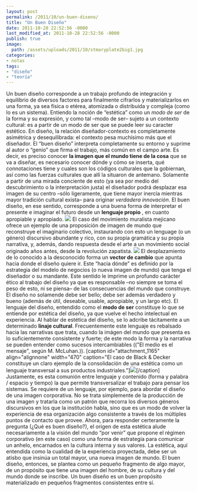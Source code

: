 ```yaml
---
layout: post
permalink: /2011/10/un-buen-diseno/
title: "Un Buen Diseño"
date: 2011-10-28 22:52:56 -0000
last_modified_at: 2011-10-28 22:52:56 -0000
publish: true
image:
  path: /assets/uploads/2011/10/stmaryplate2big1.jpg
categories:
- notas
tags:
- "diseño"
- "teoría"
---
```

Un buen diseño corresponde a un trabajo profundo de integración y equilibrio de diversos factores para finalmente cifrarlos y materializarlos en una forma, ya sea física o etérea, atomizada o distribuida y compleja (como lo es un sistema). Entiendo la noción de “estética” como un _modo de ser_ de la forma y su expresión, y como tal –modo de ser– sujeto a un contexto cultural: es a partir de un modo de ser que se puede leer su caracter estético. En diseño, la relación diseñador-contexto es completamente asimétrica y desequilibrada: el contexto pesa muchísimo más que el diseñador. El “buen diseño” interpreta completamente su entorno y suprime al autor o “genio” que firma el trabajo, más común en el campo arte. Es decir, es preciso conocer **la imagen que el mundo tiene de la cosa** que se va a diseñar, es necesario conocer dónde y cómo se inserta, qué connotaciones tiene y cuales son los códigos culturales que la gobiernan, así como las fuerzas culturales que allí la situaron de antemano. Solamente a partir de una mirada conciente de esto (ya sea por medio del descubrimiento o la interpretación justa) el diseñador podrá desplazar esa imagen de su centro –sólo ligeramente, que tiene mayor inercia mientras mayor tradición cultural exista– para originar _verdadera innovación_. El buen diseño, en ese sentido, corresponde a una buena forma de interpretar el presente e imaginar el futuro desde un **lenguaje propio** , en cuanto apropiable y apropiado. [![](/assets/uploads/2011/10/image021-453x340.jpg)](/assets/uploads/2011/10/image021.jpg) El caso del movimiento muralista mejicano ofrece un ejemplo de una proposición de imagen de mundo que reconstruye el imaginario colectivo, instaurando con esto un lenguage (o un género) discursivo abundante y rico, con su propia gramática y su propia narrativa, y, además, dando respuesta desde el arte a un movimiento social originado años antes, desde la revolución zapatista. [![](/assets/uploads/2011/10/image011-453x340.jpg)](/assets/uploads/2011/10/image011.jpg) El desplazamiento de lo conocido a la desconocido forma un **vector de cambio** que apunta hacia donde el diseño quiere ir. Este “hacia dónde” es definido por la estrategia del modelo de negocios (o nueva imagen de mundo) que tenga el diseñador o su mandante. Este sentido le imprime un profundo carácter ético al trabajo del diseño ya que es responsable –no siempre se toma el peso de esto, ni se piensa– de las consecuencias del mundo que construye. El diseño no solamende debe ser bello; debe ser además verdadero y bueno (además de útil, deseable, usable, apropiable, y un largo etc). El lenguaje del diseño, entendido como el **modo de ser** constituye lo que se entiende por estética del diseño, ya que vuelve el hecho intelectual en experiencia. Al hablar de estética del diseño, se lo adcribe tácitamente a un determinado **linaje cultural**. Frecuentemente este lenguaje es rebalsado hacia las narrativas que trata, cuando la imágen del mundo que presenta es lo suficientemente consistente y fuerte; de este modo la forma y la narrativa se pueden entender como sucesos intercambiables (("El medio es el mensaje", según M. McLuhan.)). [caption id="attachment_1165" align="alignnone" width="470" caption="El caso de Black & Decker constituye un claro ejemplo de la consolidación de una estética como un lenguaje transversal a sus productos industriales."][![](/assets/uploads/2011/10/image001-470x261.jpg)](/assets/uploads/2011/10/image001.jpg)[/caption]   Justamente, es esta comunión entre lenguaje y contenido (forma y palabra / espacio y tiempo) la que permite transversalizar el trabajo para pensar los sistemas. Se requiere de un lenguaje, por ejemplo, para abordar el diseño de una imagen corporativa. No se trata simplemente de la producción de una imagen y tratarla como un patrón que recorra los diversos géneros discursivos en los que la institución habla, sino que es un modo de volver la experiencia de esa organización algo consistente a través de los múltiples puntos de contacto que provee. Ahora, para responder certeramente la pregunta (¿Qué es buen diseño?), el origen de esta estética alude necesariamente a la visión del mundo “por venir” que propone el régimen corporativo (en este caso) como una forma de estrategia para comunicar un anhelo, encarnados en la cultura interna y sus valores. La estética, aquí entendida como la cualidad de la experiencia proyectada, debe ser un atisbo que insinúa un total mayor, una nueva imagen de mundo. El buen diseño, entonces, se plantea como un pequeño fragmento de algo mayor, de un propósito que tiene una imagen del hombre, de su cultura y del mundo donde se inscribe. Un buen diseño es un buen propósito materializado en pequeños fragmentos consistentes entre sí.
